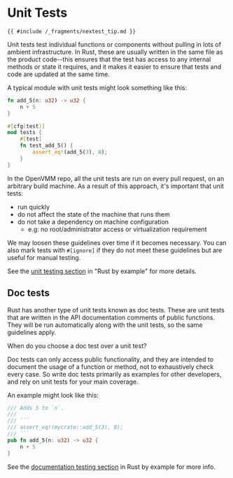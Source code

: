# Unit Tests

```admonish tip
{{ #include /_fragments/nextest_tip.md }}
```

Unit tests test individual functions or components without pulling in lots of
ambient infrastructure. In Rust, these are usually written in the same file as
the product code--this ensures that the test has access to any internal methods
or state it requires, and it makes it easier to ensure that tests and code are
updated at the same time.

A typical module with unit tests might look something like this:

```rust
fn add_5(n: u32) -> u32 {
    n + 5
}

#[cfg(test)]
mod tests {
    #[test]
    fn test_add_5() {
        assert_eq!(add_5(3), 8);
    }
}
```

In the OpenVMM repo, all the unit tests are run on every pull request, on an
arbitrary build machine. As a result of this approach, it's important that unit
tests:

- run quickly
- do not affect the state of the machine that runs them
- do not take a dependency on machine configuration
  - e.g: no root/administrator access or virtualization requirement

We may loosen these guidelines over time if it becomes necessary. You can also
mark tests with `#[ignore]` if they do not meet these guidelines but are useful
for manual testing.

See the [unit testing section](https://doc.rust-lang.org/rust-by-example/testing/unit_testing.html)
in "Rust by example" for more details.

## Doc tests

Rust has another type of unit tests known as doc tests. These are unit tests
that are written in the API documentation comments of public functions. They
will be run automatically along with the unit tests, so the same guidelines
apply.

When do you choose a doc test over a unit test?

Doc tests can only access public functionality, and they are intended to
document the usage of a function or method, not to exhaustively check every
case. So write doc tests primarily as examples for other developers, and rely on
unit tests for your main coverage.

An example might look like this:

```rust
/// Adds 5 to `n`.
///
/// ```
/// assert_eq!(mycrate::add_5(3), 8);
/// ```
pub fn add_5(n: u32) -> u32 {
    n + 5
}
```

See the [documentation testing
section](https://doc.rust-lang.org/rust-by-example/testing/doc_testing.html) in
Rust by example for more info.
